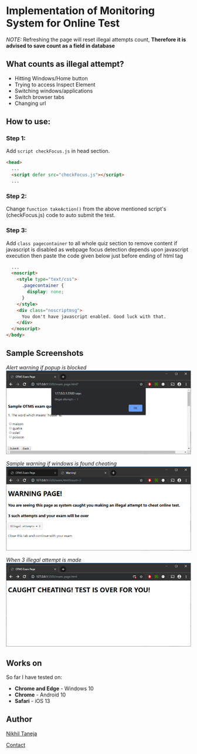 # Implementation of Monitoring System for Online Test

*NOTE:* Refreshing the page will reset illegal attempts count, **Therefore it is advised to save count as a field in database**

## What counts as illegal attempt?

* Hitting Windows/Home button
* Trying to access Inspect Element
* Switching windows/applications
* Switch browser tabs
* Changing url

## How to use:

### Step 1:

Add `script checkFocus.js` in head section.
```html
<head>
  ...
  <script defer src="checkFocus.js"></script>
  ...
```
### Step 2:
Change `function takeAction()` from the above mentioned script's (checkFocus.js) code to auto submit the test.

### Step 3:
Add `class pagecontainer` to all whole quiz section to remove content if javascript is disabled as webpage focus detection depends upon javascript execution then paste the code given below just before ending of html tag

```html
  ...
  <noscript>
    <style type="text/css">
      .pagecontainer {
        display: none;
      }
    </style>
    <div class="noscriptmsg">
      You don't have javascript enabled. Good luck with that.
    </div>
  </noscript>
</body>
```
## Sample Screenshots
_Alert warning if popup is blocked_
![Alert warning if popup is blocked](https://raw.githubusercontent.com/itsnikhil/Detect-Focus-Change/master/Screenshots/alert%20warning%20if%20popup%20is%20blocked.png)

_Sample warning if windows is found cheating_
![Sample warning if windows is found cheating](https://github.com/itsnikhil/Detect-Focus-Change/blob/master/Screenshots/warning%20on%20cheating.png)

_When 3 illegal attempt is made_
![When 3 illegal attempt is made](https://github.com/itsnikhil/Detect-Focus-Change/blob/master/Screenshots/take%20action.png)

## Works on
  So far I have tested on:
  * **Chrome and Edge** - Windows 10
  * **Chrome** - Android 10
  * **Safari** - iOS 13

## Author
[Nikhil Taneja](https://itsnikhil.pythonanywhere.com)

[Contact](mailto:taneja.nikhil03@gmail.com)
